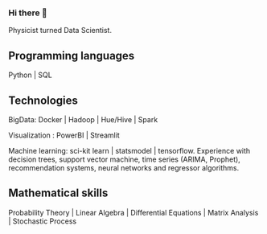 ### Hi there 👋

Physicist turned Data Scientist. 

## Programming languages ## 
Python | SQL

## Technologies ##

BigData: Docker | Hadoop | Hue/Hive | Spark 

Visualization : PowerBI | Streamlit

Machine learning: sci-kit learn | statsmodel | tensorflow. Experience with decision trees, support vector machine, time series (ARIMA, Prophet), recommendation systems, neural networks and regressor algorithms.

## Mathematical skills ##

Probability Theory | Linear Algebra | Differential Equations | Matrix Analysis | Stochastic Process


<!--
**r2flows/r2flows** is a ✨ _special_ ✨ repository because its `README.md` (this file) appears on your GitHub profile.

Here are some ideas to get you started:

- 🔭 I’m currently working on ...
- 🌱 I’m currently learning ...
- 👯 I’m looking to collaborate on ...
- 🤔 I’m looking for help with ...
- 💬 Ask me about ...
- 📫 How to reach me: ...
- 😄 Pronouns: ...
- ⚡ Fun fact: ...
-->
